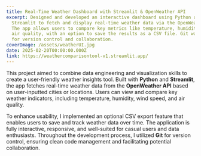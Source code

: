 ```yaml
---
title: Real-Time Weather Dashboard with Streamlit & OpenWeather API
excerpt: Designed and developed an interactive dashboard using Python and
  Streamlit to fetch and display real-time weather data via the OpenWeather API.
  The app allows users to compare key metrics like temperature, humidity, and
  air quality, with an option to save the results as a CSV file. Git was used
  for version control and collaboration.
coverImage: /assets/weatherUI.jpg
date: 2025-02-20T00:00:00.000Z
link: https://weathercomparisontool-v1.streamlit.app/
---
```

This project aimed to combine data engineering and visualization skills to create a user-friendly weather insights tool. Built with **Python** and **Streamlit**, the app fetches real-time weather data from the **OpenWeather API** based on user-inputted cities or locations. Users can view and compare key weather indicators, including temperature, humidity, wind speed, and air quality.

To enhance usability, I implemented an optional CSV export feature that enables users to save and track weather data over time. The application is fully interactive, responsive, and well-suited for casual users and data enthusiasts. Throughout the development process, I utilized **Git** for version control, ensuring clean code management and facilitating potential collaboration.
